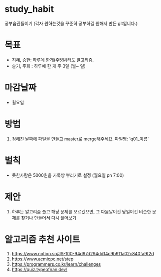 # study_habit

공부습관들이기
(각자 원하는것을 꾸준히 공부하길 원해서 만든 git입니다.)

# 목표

-   지혜, 승현: 하루에 한개(주5일)라도 알고리즘.
-   슬기, 주희 : 하루에 한 개 주 3일 (월~ 일)

# 마감날짜

-   월요일 

# 방법

1. 정해진 날짜에 파일을 만들고 master로 merge해주세요.
   파일명: 'q01\_이름'


# 벌칙

-   못한사람은 5000원을 카톡방 뿌리기로 설정 (월요일 pn 7:00)

# 제안

1. 하루는 알고리즘 풀고 해당 문제를 모르겠으면, 그 다음날이건 당일이건 비슷한 문제를 찾거나 만들어서 다시 풀어보기

# 알고리즘 추천 사이트 

1. https://www.notion.so/JS-100-94d97d294dd14c9b911a02c840fa9f2d
2. https://www.acmicpc.net/step
3. https://programmers.co.kr/learn/challenges
4. https://quiz.typeofnan.dev/
